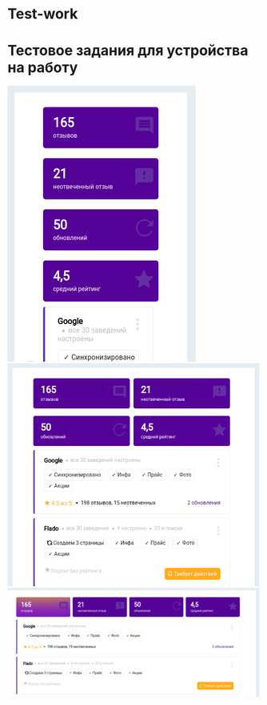 # Test-work
# Тестовое задания для устройства на работу
![Иллюстрация к проекту](https://github.com/alexaklex/Test-work/raw/master/img/1.png)
![Иллюстрация к проекту](https://github.com/alexaklex/Test-work/raw/master/img/2.png)
![Иллюстрация к проекту](https://github.com/alexaklex/Test-work/raw/master/img/3.png)
